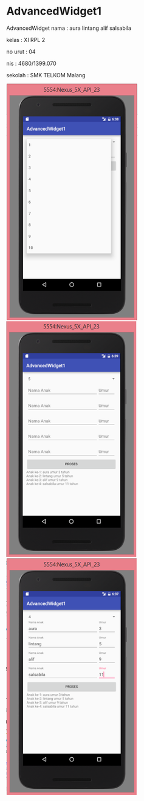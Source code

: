 # AdvancedWidget1
AdvancedWidget
nama : aura lintang alif salsabila

kelas : XI RPL 2

no urut : 04

nis : 4680/1399.070

sekolah : SMK TELKOM Malang


![screenshoot](https://github.com/auralntng/AdvancedWidget1/blob/master/aw1a.PNG?raw=true)
![screenshoot](https://github.com/auralntng/AdvancedWidget1/blob/master/aw1b.PNG?raw=true)
![screenshoot](https://github.com/auralntng/AdvancedWidget1/blob/master/aw1c.PNG?raw=true)
